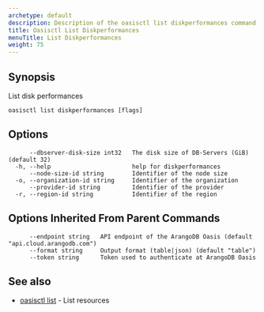 ```yaml
---
archetype: default
description: Description of the oasisctl list diskperformances command
title: Oasisctl List Diskperformances
menuTitle: List Diskperformances
weight: 75
---
```

## Synopsis
List disk performances

```
oasisctl list diskperformances [flags]
```

## Options
```
      --dbserver-disk-size int32   The disk size of DB-Servers (GiB) (default 32)
  -h, --help                       help for diskperformances
      --node-size-id string        Identifier of the node size
  -o, --organization-id string     Identifier of the organization
      --provider-id string         Identifier of the provider
  -r, --region-id string           Identifier of the region
```

## Options Inherited From Parent Commands
```
      --endpoint string   API endpoint of the ArangoDB Oasis (default "api.cloud.arangodb.com")
      --format string     Output format (table|json) (default "table")
      --token string      Token used to authenticate at ArangoDB Oasis
```

## See also
* [oasisctl list](_index.md)	 - List resources


